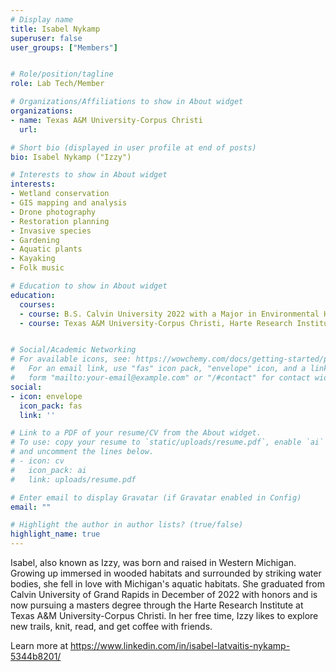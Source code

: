```yaml
---
# Display name
title: Isabel Nykamp
superuser: false
user_groups: ["Members"]


# Role/position/tagline
role: Lab Tech/Member

# Organizations/Affiliations to show in About widget
organizations:
- name: Texas A&M University-Corpus Christi
  url: 

# Short bio (displayed in user profile at end of posts)
bio: Isabel Nykamp ("Izzy")

# Interests to show in About widget
interests:
- Wetland conservation
- GIS mapping and analysis
- Drone photography
- Restoration planning
- Invasive species
- Gardening
- Aquatic plants
- Kayaking
- Folk music

# Education to show in About widget
education:
  courses:
  - course: B.S. Calvin University 2022 with a Major in Environmental Health & Conservation, Minor in Geography
  - course: Texas A&M University-Corpus Christi, Harte Research Institute


# Social/Academic Networking
# For available icons, see: https://wowchemy.com/docs/getting-started/page-builder/#icons
#   For an email link, use "fas" icon pack, "envelope" icon, and a link in the
#   form "mailto:your-email@example.com" or "/#contact" for contact widget.
social:
- icon: envelope
  icon_pack: fas
  link: ''

# Link to a PDF of your resume/CV from the About widget.
# To use: copy your resume to `static/uploads/resume.pdf`, enable `ai` icons in `params.toml`,
# and uncomment the lines below.
# - icon: cv
#   icon_pack: ai
#   link: uploads/resume.pdf

# Enter email to display Gravatar (if Gravatar enabled in Config)
email: ""

# Highlight the author in author lists? (true/false)
highlight_name: true
---
```


Isabel, also known as Izzy, was born and raised in Western Michigan. Growing up immersed in wooded habitats and surrounded by striking water bodies, she fell in love with Michigan's aquatic habitats. She graduated from Calvin University of Grand Rapids in December of 2022 with honors and is now pursuing a masters degree through the Harte Research Institute at Texas A&M University-Corpus Christi.  In her free time, Izzy likes to explore new trails, knit, read, and get coffee with friends.  

Learn more at https://www.linkedin.com/in/isabel-latvaitis-nykamp-5344b8201/









